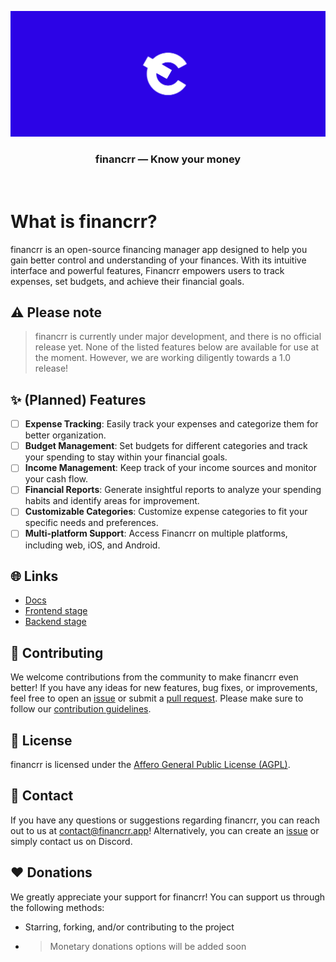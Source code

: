 <p align="center">
<img src="/resources/Logo/banner_light_bg.png" width="2500">
</p>
<h3 align="center">financrr — Know your money</h3>
<br/>

# What is financrr?

financrr is an open-source financing manager app designed to help you gain better control and understanding of your finances. 
With its intuitive interface and powerful features, Financrr empowers users to track expenses, set budgets, and achieve their financial goals.

## ⚠️ Please note
> financrr is currently under major development, and there is no official release yet. None of the listed features below are available for use at the moment.
> However, we are working diligently towards a 1.0 release!

## ✨ (Planned) Features

- [ ] **Expense Tracking**: Easily track your expenses and categorize them for better organization.
- [ ] **Budget Management**: Set budgets for different categories and track your spending to stay within your financial goals.
- [ ] **Income Management**: Keep track of your income sources and monitor your cash flow.
- [ ] **Financial Reports**: Generate insightful reports to analyze your spending habits and identify areas for improvement.
- [ ] **Customizable Categories**: Customize expense categories to fit your specific needs and preferences.
- [ ] **Multi-platform Support**: Access Financrr on multiple platforms, including web, iOS, and Android.

## 🌐 Links

- [Docs](https://financrr.github.io/financrr-app/docs/)
- [Frontend stage](https://financrr.github.io/financrr-app/frontend-stage/)
- [Backend stage](https://api-stage.financrr.app/swagger-ui/)

## 🔧 Contributing

We welcome contributions from the community to make financrr even better! 
If you have any ideas for new features, bug fixes, or improvements, feel free to open an [issue](https://github.com/financrr/financrr-app/issues) or submit a [pull request](https://github.com/financrr/financrr-app/pulls). 
Please make sure to follow our [contribution guidelines](CONTRIBUTING.md).

## 📄 License

financrr is licensed under the [Affero General Public License (AGPL)](LICENSE).

## 📧 Contact

If you have any questions or suggestions regarding financrr, you can reach out to us at [contact@financrr.app](mailto:contact@financrr.app)!
Alternatively, you can create an [issue](https://github.com/financrr/financrr-app/issues) or simply contact us on Discord.

## ❤️ Donations

We greatly appreciate your support for financrr! You can support us through the following methods:

- Starring, forking, and/or contributing to the project
- > Monetary donations options will be added soon

